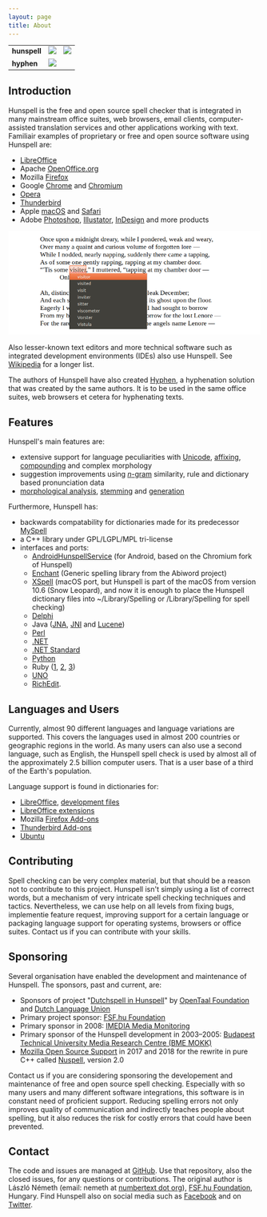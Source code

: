 ```yaml
---
layout: page
title: About
---
```

<table>
<tr>
  <td><b>hunspell</b></td>
  <td><a href="https://travis-ci.org/hunspell/hunspell"><img src="https://travis-ci.org/hunspell/hunspell.svg?branch=master"></a></td>
  <td><a href="https://ci.appveyor.com/project/hunspell-bot/hunspell-n4uof"><img src="https://ci.appveyor.com/api/projects/status/ecxsq3s4j2b9n965/branch/master?svg=true"></a></td>
</tr>
<tr>
  <td><b>hyphen</b></td>
  <td><a href="https://travis-ci.org/hunspell/hyphen"><img src="https://travis-ci.org/hunspell/hyphen.svg?branch=master"></a></td>
  <td></td>
</tr>
</table>


## Introduction

Hunspell is the free and open source spell checker that is integrated in many mainstream office suites, web browsers, email clients, computer-assisted translation services and other applications working with text. Familiair examples of proprietary or free and open source software using Hunspell are:
* [LibreOffice](https://www.libreoffice.org/)
* Apache [OpenOffice.org](https://www.openoffice.org/)
* Mozilla [Firefox](https://www.mozilla.org/firefox/)
* Google [Chrome](https://www.google.com/chrome/) and [Chromium](https://www.chromium.org/)
* [Opera](https://www.opera.com/)
* [Thunderbird](https://www.thunderbird.net/)
* Apple [macOS](https://www.apple.com/macos/) and [Safari](https://www.apple.com/safari/)
* Adobe [Photoshop](https://www.adobe.com/photoshop/), [Illustator](https://www.adobe.com/illustrator/), [InDesign](https://www.adobe.com/indesign/) and more products

![Screenshot](screenshot.png)

Also lesser-known text editors and more technical software such as integrated development environments (IDEs) also use Hunspell. See [Wikipedia](https://en.wikipedia.org/wiki/Hunspell) for a longer list.

The authors of Hunspell have also created [Hyphen](https://github.com/hunspell/hyphen), a hyphenation solution that was created by the same authors. It is to be used in the same office suites, web browsers et cetera for hyphenating texts.


## Features

Hunspell's main features are:
* extensive support for language peculiarities with [Unicode](https://en.wikipedia.org/wiki/Unicode), [affixing](https://en.wikipedia.org/wiki/Affix), [compounding](https://en.wikipedia.org/wiki/Compound_%28linguistics%29) and complex morphology
* suggestion improvements using [*n*-gram](https://en.wikipedia.org/wiki/N-gram) similarity, rule and dictionary based pronunciation data
* [morphological analysis](https://en.wikipedia.org/wiki/Morphology_%28linguistics%29), [stemming](https://en.wikipedia.org/wiki/Stemming) and [generation](https://en.wikipedia.org/wiki/Generative_grammar)

Furthermore, Hunspell has:
* backwards compatability for dictionaries made for its predecessor [MySpell](https://en.wikipedia.org/wiki/MySpell)
* a C++ library under GPL/LGPL/MPL tri-license
* interfaces and ports:
    * [AndroidHunspellService](https://github.com/mweimerskirch/AndroidHunspellService) (for Android, based on the Chromium fork of Hunspell)
    * [Enchant](http://www.abisource.com/enchant/) (Generic spelling library from the Abiword project)
    * [XSpell](http://sourceforge.net/projects/openxspell/) (macOS port, but Hunspell is part of the macOS from version 10.6 (Snow Leopard), and now it is enough to place the Hunspell dictionary files into ~/Library/Spelling or /Library/Spelling for spell checking)
    * [Delphi](http://downloads.sourceforge.net/hunspell/delphi.zip)
    * Java ([JNA](http://dion.swamp.dk/hunspell.html), [JNI](http://tkltrans.sourceforge.net/magyar/huncheck.tar.gz) and [Lucene](https://www.programcreek.com/java-api-examples/index.php?api=org.apache.lucene.analysis.hunspell.Dictionary))
    * [Perl](http://search.cpan.org/~eleonora/text_hunspell_1.2/Hunspell.pm)
    * [.NET](http://nhunspell.sourceforge.net/)
    * [.NET Standard](https://github.com/aarondandy/WeCantSpell.Hunspell)
    * [Python](https://pypi.python.org/pypi/org.keyphrene)
    * Ruby ([1](http://rubyforge.org/projects/ruby-hunspell/), [2](http://rubyforge.org/projects/hunspell), [3](http://rubygems.org/gems/hunspell-ffi))
    * [UNO](http://downloads.sourceforge.net/hunspell/hunspell_UNO_1.2.tar.gz)
    * [RichEdit](http://sourceforge.net/projects/hunspell/files/Misc/RichEdit/).


## Languages and Users

Currently, almost 90 different languages and language variations are supported. This covers the languages used in almost 200 countries or geographic regions in the world. As many users can also use a second language, such as English, the Hunspell spell check is used by almost all of the approximately 2.5 billion computer users. That is a user base of a third of the Earth's population.

Language support is found in dictionaries for:
* [LibreOffice](https://wiki.documentfoundation.org/Language_support_of_LibreOffice), [development files](http://cgit.freedesktop.org/libreoffice/dictionaries/tree/)
* [LibreOffice extensions](http://extensions.libreoffice.org/extensions?getCategories=Dictionary&getCompatibility=any&sort_on=positive_ratings&path=%2FLibreOffice-Extensions-and-Templates%2Fextension-center&portal_type=PSCProject&SearchableText=)
* Mozilla [Firefox Add-ons](https://addons.mozilla.org/firefox/language-tools/)
* [Thunderbird Add-ons](https://addons.mozilla.org/thunderbird/language-tools/)
* [Ubuntu](https://packages.ubuntu.com/search?keywords=hunspell-&searchon=names)


## Contributing

Spell checking can be very complex material, but that should be a reason not to contribute to this project. Hunspell isn't simply using a list of correct words, but a mechanism of very intricate spell checking techniques and tactics. Nevertheless, we can use help on all levels from fixing bugs, implementie feature request, improving support for a certain language or packaging language support for operating systems, browsers or office suites. Contact us if you can contribute with your skills.


## Sponsoring

Several organisation have enabled the development and maintenance of Hunspell. The sponsors, past and current, are:
* Sponsors of project "[Dutchspell in Hunspell](http://sf.own-it.nl/wiki/opentaal/Wijzigingen_in_Hunspell_die_voor_ons_worden_gemaakt)" by [OpenTaal Foundation](https://www.opentaal.org/opentaal/english) and [Dutch Language Union](http://taalunieversum.org/en/)
* Primary project sponsor: [FSF.hu Foundation](http://www.fsf.hu/)
* Primary sponsor in 2008: [IMEDIA Media Monitoring](http://www.imedia.hu/)
* Primary sponsor of the Hunspell development in 2003–2005: [Budapest Technical University Media Research Centre (BME MOKK)](http://mokk.bme.hu/)
* [Mozilla Open Source Support](https://www.mozilla.org/moss/) in 2017 and 2018 for the rewrite in pure C++ called [Nuspell](https://github.com/hunspell/nuspell), version 2.0

Contact us if you are considering sponsoring the developement and maintenance of free and open source spell checking. Especially with so many users and many different software integrations, this software is in constant need of proficient support. Reducing spelling errors not only improves quality of communication and indirectly teaches people about spelling, but it also reduces the risk for costly errors that could have been prevented.


## Contact

The code and issues are managed at [GitHub](https://github.com/hunspell/hunspell). Use that repository, also the closed issues, for any questions or contributions. The original author is László Németh (email: nemeth at [numbertext dot org](http://www.numbertext.org/)), [FSF.hu Foundation](http://www.fsf.hu/about-us), Hungary. Find Hunspell also on social media such as [Facebook](https://www.facebook.com/hunspell/) and on [Twitter](https://twitter.com/hashtag/hunspell).
